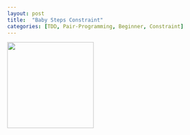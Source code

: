 ```yaml
---
layout: post
title:  "Baby Steps Constraint"
categories: [TDD, Pair-Programming, Beginner, Constraint]
---
```


<img style="height: 200px" src="{{ site.github.url }}/images/baby_steps.jpg">
